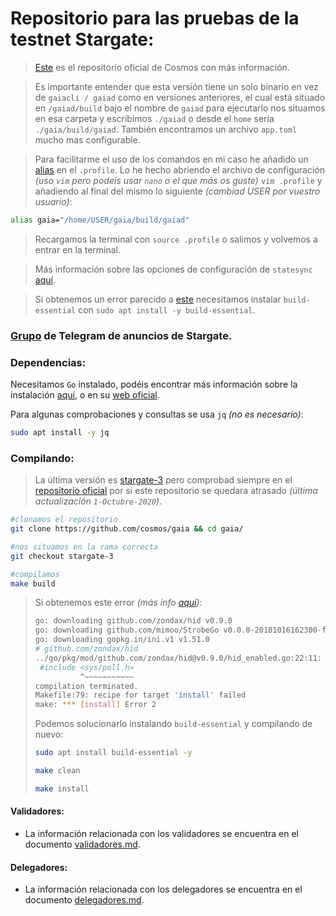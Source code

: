 # Repositorio para las pruebas de la testnet Stargate:

> [Este](https://github.com/cosmosdevs/stargate#testnet) es el repositorio oficial de Cosmos con más información.

> Es importante entender que esta versión tiene un solo binario en vez de `gaiacli / gaiad` como en versiones anteriores, el cual está situado en `/gaiad/build` bajo el nombre de `gaiad` para ejecutarlo nos situamos en esa carpeta y escribimos `./gaiad` o desde el `home` sería `./gaia/build/gaiad`. También encontramos un archivo `app.toml` mucho mas configurable.

> Para facilitarme el uso de los comandos en mi caso he añadido un [alias](https://es.wikipedia.org/wiki/Alias_(Unix)) en el `.profile`. Lo he hecho abriendo el archivo de configuración _(uso `vim` pero podeis usar `nano` o el que más os guste)_ `vim .profile` y añadiendo al final del mismo lo siguiente _(cambiad USER por vuestro usuario)_:
```sh
alias gaia="/home/USER/gaia/build/gaiad"
```

> Recargamos la terminal con `source .profile` o salimos y volvemos a entrar en la terminal.

> Más información sobre las opciones de configuración de `statesync` [aquí](https://docs.tendermint.com/master/tendermint-core/state-sync.html).

> Si obtenemos un error parecido a [este](https://github.com/Kava-Labs/kava/issues/656) necesitamos instalar `build-essential` con `sudo apt install -y build-essential`.

### [Grupo](https://t.me/Cosmos_Stargate) de Telegram de anuncios de Stargate.


### Dependencias:

Necesitamos `Go` instalado, podéis encontrar más información sobre la instalación [aquí](https://github.com/Colm3na/MeetupCosmos), o en su [web oficial](https://golang.org/doc/install).

Para algunas comprobaciones y consultas se usa `jq` _(no es necesario)_:
```sh
sudo apt install -y jq 
```

### Compilando:

> La última versión es [stargate-3](https://github.com/cosmos/gaia/releases/tag/stargate-3) pero comprobad siempre en el [repositorio oficial](https://github.com/cosmosdevs/stargate#testnet) por si este repositorio se quedara atrasado _(última actualización `1-Octubre-2020`)_.

```sh
#clonamos el repositorio
git clone https://github.com/cosmos/gaia && cd gaia/

#nos situamos en la rama correcta
git checkout stargate-3

#compilamos
make build
```

> Si obtenemos este error _(más info [aquí](https://github.com/Kava-Labs/kava/issues/656))_:
> 
> ```sh
> go: downloading github.com/zondax/hid v0.9.0
> go: downloading github.com/mimoo/StrobeGo v0.0.0-20181016162300-f8f6d4d2b643
> go: downloading gopkg.in/ini.v1 v1.51.0
> # github.com/zondax/hid
> ../go/pkg/mod/github.com/zondax/hid@v0.9.0/hid_enabled.go:22:11: fatal error: sys/poll.h: No such file or directory
>  #include <sys/poll.h>
>           ^~~~~~~~~~~~
> compilation terminated.
> Makefile:79: recipe for target 'install' failed
> make: *** [install] Error 2
> ```
>
> Podemos solucionarlo instalando `build-essential` y compilando de nuevo:
> ```sh
> sudo apt install build-essential -y
>
> make clean
>
> make install
> ```

#### Validadores:
- La información relacionada con los validadores se encuentra en el documento [validadores.md](/validadores/validadores.md).

#### Delegadores:
- La información relacionada con los delegadores se encuentra en el documento [delegadores.md](/delegadores/delegadores.md).
